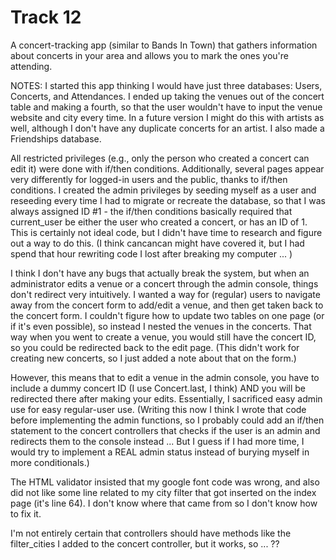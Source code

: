 # Track 12

A concert-tracking app (similar to Bands In Town) that gathers information about concerts in your area and allows you to mark the ones you're attending.

NOTES:
I started this app thinking I would have just three databases: Users, Concerts, and Attendances. I ended up taking the venues out of the concert table and making a fourth, so that the user wouldn't have to input the venue website and city every time. In a future version I might do this with artists as well, although I don't have any duplicate concerts for an artist. I also made a Friendships database.

All restricted privileges (e.g., only the person who created a concert can edit it) were done with if/then conditions. Additionally, several pages appear very differently for logged-in users and the public, thanks to if/then conditions. I created the admin privileges by seeding myself as a user and reseeding every time I had to migrate or recreate the database, so that I was always assigned ID #1 - the if/then conditions basically required that current_user be either the user who created a concert, or has an ID of 1. This is certainly not ideal code, but I didn't have time to research and figure out a way to do this. (I think cancancan might have covered it, but I had spend that hour rewriting code I lost after breaking my computer ... )

I think I don't have any bugs that actually break the system, but when an administrator edits a venue or a concert through the admin console, things don't redirect very intuitively. I wanted a way for (regular) users to navigate away from the concert form to add/edit a venue, and then get taken back to the concert form. I couldn't figure how to update two tables on one page (or if it's even possible), so instead I nested the venues in the concerts. That way when you went to create a venue, you would still have the concert ID, so you could be redirected back to the edit page. (This didn't work for creating new concerts, so I just added a note about that on the form.)

However, this means that to edit a venue in the admin console, you have to include a dummy concert ID (I use Concert.last, I think) AND you will be redirected there after making your edits. Essentially, I sacrificed easy admin use for easy regular-user use. (Writing this now I think I wrote that code before implementing the admin functions, so I probably could add an if/then statement to the concert controllers that checks if the user is an admin and redirects them to the console instead ... But I guess if I had more time, I would try to implement a REAL admin status instead of burying myself in more conditionals.)

The HTML validator insisted that my google font code was wrong, and also did not like some line related to my city filter that got inserted on the index page (it's line 64). I don't know where that came from so I don't know how to fix it.

I'm not entirely certain that controllers should have methods like the filter_cities I added to the concert controller, but it works, so ... ??
